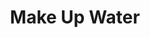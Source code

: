 ---
title: Make Up Water
type: system
excerpt: 
thumbnail_image: 
system_id: 
associated_systems:
  - Boiler
  - Hot Water Loop
related_components:
  - Constant-speed, Constant-volume Pump and Motor
borrow_equipment_url: 
layout: guide
url: "/documents/systems/make-up-water"
---